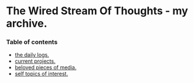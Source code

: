 # The Wired Stream Of Thoughts - my archive.
### Table of contents
- [the daily logs.](./dailylogs.md)
- [current projects.](./projects.md)
- [beloved pieces of media.](./belovedmedia.md)
- [self topics of interest.](.selfinterest.md)
